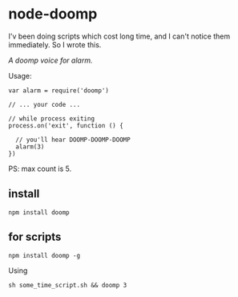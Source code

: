 # node-doomp

I'v been doing scripts which cost long time, and I can't notice them immediately. So I wrote this.

*A doomp voice for alarm.*

Usage:

    var alarm = require('doomp')
    
    // ... your code ...
    
    // while process exiting
    process.on('exit', function () {
    
      // you'll hear DOOMP-DOOMP-DOOMP 
      alarm(3)
    })

PS: max count is 5.

## install

`npm install doomp`

## for scripts

`npm install doomp -g`

Using

    sh some_time_script.sh && doomp 3
